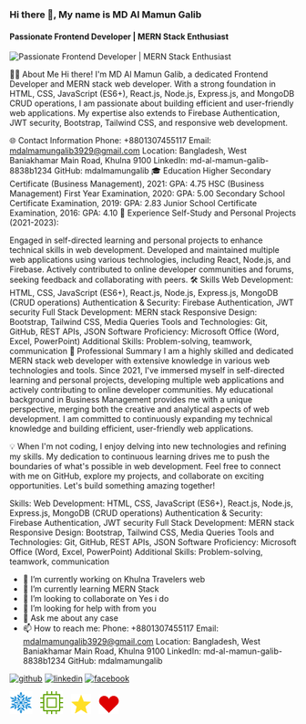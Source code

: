 ### Hi there 👋, My name is MD Al Mamun Galib
#### Passionate Frontend Developer | MERN Stack Enthusiast
![Passionate Frontend Developer | MERN Stack Enthusiast](https://scontent.fdac152-1.fna.fbcdn.net/v/t39.30808-6/445034371_122150029574186699_7679861740284660681_n.jpg?stp=dst-jpg_p180x540&_nc_cat=100&ccb=1-7&_nc_sid=5f2048&_nc_ohc=dQLI4QrdJacQ7kNvgGoDaTx&_nc_ht=scontent.fdac152-1.fna&oh=00_AYDVBXOSiz8OeasuODikNO4Um1parfcYML1ns_wnN4xNLw&oe=6669DEE1)

👨‍💻 About Me
Hi there! I'm MD Al Mamun Galib, a dedicated Frontend Developer and MERN stack web developer. With a strong foundation in HTML, CSS, JavaScript (ES6+), React.js, Node.js, Express.js, and MongoDB CRUD operations, I am passionate about building efficient and user-friendly web applications. My expertise also extends to Firebase Authentication, JWT security, Bootstrap, Tailwind CSS, and responsive web development.

🌐 Contact Information
Phone: +8801307455117
Email: mdalmamungalib3929@gmail.com
Location: Bangladesh, West Baniakhamar Main Road, Khulna 9100
LinkedIn: md-al-mamun-galib-8838b1234
GitHub: mdalmamungalib
🎓 Education
Higher Secondary Certificate (Business Management), 2021: GPA: 4.75
HSC (Business Management) First Year Examination, 2020: GPA: 5.00
Secondary School Certificate Examination, 2019: GPA: 2.83
Junior School Certificate Examination, 2016: GPA: 4.10
💼 Experience
Self-Study and Personal Projects (2021-2023):

Engaged in self-directed learning and personal projects to enhance technical skills in web development.
Developed and maintained multiple web applications using various technologies, including React, Node.js, and Firebase.
Actively contributed to online developer communities and forums, seeking feedback and collaborating with peers.
🛠️ Skills
Web Development: HTML, CSS, JavaScript (ES6+), React.js, Node.js, Express.js, MongoDB (CRUD operations)
Authentication & Security: Firebase Authentication, JWT security
Full Stack Development: MERN stack
Responsive Design: Bootstrap, Tailwind CSS, Media Queries
Tools and Technologies: Git, GitHub, REST APIs, JSON
Software Proficiency: Microsoft Office (Word, Excel, PowerPoint)
Additional Skills: Problem-solving, teamwork, communication
🚀 Professional Summary
I am a highly skilled and dedicated MERN stack web developer with extensive knowledge in various web technologies and tools. Since 2021, I've immersed myself in self-directed learning and personal projects, developing multiple web applications and actively contributing to online developer communities. My educational background in Business Management provides me with a unique perspective, merging both the creative and analytical aspects of web development. I am committed to continuously expanding my technical knowledge and building efficient, user-friendly web applications.

💡 When I'm not coding, I enjoy delving into new technologies and refining my skills. My dedication to continuous learning drives me to push the boundaries of what's possible in web development. Feel free to connect with me on GitHub, explore my projects, and collaborate on exciting opportunities. Let's build something amazing together!

Skills: Web Development: HTML, CSS, JavaScript (ES6+), React.js, Node.js, Express.js, MongoDB (CRUD operations) Authentication & Security: Firebase Authentication, JWT security Full Stack Development: MERN stack Responsive Design: Bootstrap, Tailwind CSS, Media Queries Tools and Technologies: Git, GitHub, REST APIs, JSON Software Proficiency: Microsoft Office (Word, Excel, PowerPoint) Additional Skills: Problem-solving, teamwork, communication

- 🔭 I’m currently working on Khulna Travelers web 
- 🌱 I’m currently learning MERN Stack 
- 👯 I’m looking to collaborate on Yes i do 
- 🤔 I’m looking for help with from you 
- 💬 Ask me about any case 
- 📫 How to reach me: Phone: +8801307455117 Email: mdalmamungalib3929@gmail.com Location: Bangladesh, West Baniakhamar Main Road, Khulna 9100 LinkedIn: md-al-mamun-galib-8838b1234 GitHub: mdalmamungalib 


[<img src='https://cdn.jsdelivr.net/npm/simple-icons@3.0.1/icons/github.svg' alt='github' height='40'>](https://github.com/mdalmamungalib)  [<img src='https://cdn.jsdelivr.net/npm/simple-icons@3.0.1/icons/linkedin.svg' alt='linkedin' height='40'>](https://www.linkedin.com/in/md-al-mamun-galib/)  [<img src='https://cdn.jsdelivr.net/npm/simple-icons@3.0.1/icons/facebook.svg' alt='facebook' height='40'>](https://www.facebook.com/profile.php?id=61555600984702)  

<a href='https://archiveprogram.github.com/'><img src='https://raw.githubusercontent.com/acervenky/animated-github-badges/master/assets/acbadge.gif' width='40' height='40'></a> <a href='https://docs.github.com/en/developers'><img src='https://raw.githubusercontent.com/acervenky/animated-github-badges/master/assets/devbadge.gif' width='40' height='40'></a> <a href='https://stars.github.com/'><img src='https://raw.githubusercontent.com/acervenky/animated-github-badges/master/assets/starbadge.gif' width='35' height='35'></a> <a href='https://docs.github.com/en/github/supporting-the-open-source-community-with-github-sponsors'><img src='https://raw.githubusercontent.com/acervenky/animated-github-badges/master/assets/sponsorbadge.gif' width='35' height='35'></a> 


